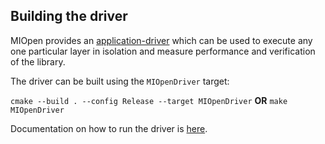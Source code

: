 ## Building the driver

MIOpen provides an [application-driver](https://github.com/ROCm/MIOpen/tree/master/driver) which can be used to execute any one particular layer in isolation and measure performance and verification of the library. 

The driver can be built using the `MIOpenDriver` target:

` cmake --build . --config Release --target MIOpenDriver ` **OR** ` make MIOpenDriver `

Documentation on how to run the driver is [here](https://github.com/ROCm/MIOpen/blob/develop/driver/README.md). 
